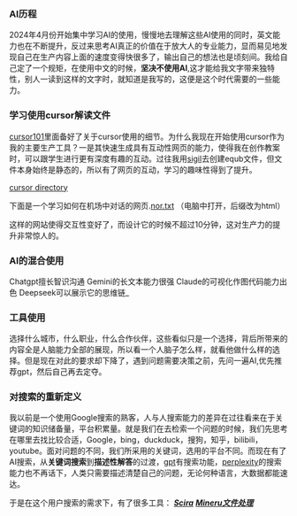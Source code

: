 ### AI历程
2024年4月份开始集中学习AI的使用，慢慢地去理解这些AI使用的同时，英文能力也在不断提升，反过来思考AI真正的价值在于放大人的专业能力，显而易见地发现自己在生产内容上面的速度变得快很多了，输出自己的想法也是顷刻间。我给自己定了一个规矩，在使用中文的时候，**坚决不使用AI**,这才能给我文字带来独特性，别人一读到这样的文字时，就知道是我写的，这便是这个时代需要的一些能力。

### 学习使用**cursor**解读文件

[cursor101](https://cursor101.com/zh)里面备好了关于cursor使用的细节。为什么我现在开始使用cursor作为我的主要生产工具？一是其快速生成具有互动性网页的能力，使得我在创作教案时，可以跟学生进行更有深度有趣的互动。过往我用[sigil](https://sigil-ebook.com/)去创建equb文件，但文件本身始终是静态的，所以有了网页的互动，学习的趣味性得到了提升。

[cursor directory](https://cursor.directory/)

下面是一个学习如何在机场中对话的网页.[nor.txt](https://github.com/user-attachments/files/18810110/nor.txt) （电脑中打开，后缀改为html）

这样的网站使得交互性变好了，而设计它的时候不超过10分钟，这对生产力的提升非常惊人的。

### AI的混合使用
Chatgpt擅长智识沟通
Gemini的长文本能力很强
Claude的可视化作图代码能力出色
Deepseek可以展示它的思维链_


### 工具使用
选择什么城市，什么职业，什么合作伙伴，这些看似只是一个选择，背后所带来的内容全是人脑能力全部的展现，所以看一个人脑子怎么样，就看他做什么样的选择。但是现在对此的要求却下降了，遇到问题需要决策之前，先问一遍AI,优先推荐gpt，然后自己再去定夺。

### 对搜索的重新定义
我以前是一个使用Google搜索的熟客，人与人搜索能力的差异在过往看来在于关键词的知识储备量，平台积累量。就是我们在去检索一个问题的时候，我们先思考在哪里去找比较合适，Google，bing，duckduck，搜狗，知乎，bilibili，youtube。面对问题的不同，我们所采用的关键词，选用的平台不同。而现在有了AI搜索，从**关键词搜索**到**描述性解答**的过渡，[gpt](https://chatgpt.com/)有搜索功能，[perplexity](https://www.perplexity.ai/)的搜索能力也不再话下，人类只需要描述清楚自己的问题，无论何种语言，大数据都能速达。

于是在这个用户搜索的需求下，有了很多工具：
_**[Scira](https://scira.app/)**_
**_[Mineru文件处理](https://mineru.net/)_**